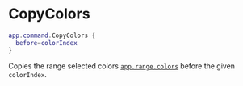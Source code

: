 # CopyColors

```lua
app.command.CopyColors {
  before=colorIndex
}
```

Copies the range selected colors [`app.range.colors`](../range.md#rangecolors) before the given `colorIndex`.
